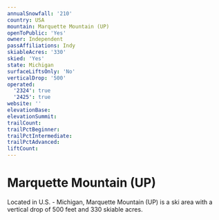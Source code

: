 ```yaml
---
annualSnowfall: '210'
country: USA
mountain: Marquette Mountain (UP)
openToPublic: 'Yes'
owner: Independent
passAffiliations: Indy
skiableAcres: '330'
skied: 'Yes'
state: Michigan
surfaceLiftsOnly: 'No'
verticalDrop: '500'
operated:
  '2324': true
  '2425': true
website: ''
elevationBase:
elevationSummit:
trailCount:
trailPctBeginner:
trailPctIntermediate:
trailPctAdvanced:
liftCount:
---
```



# Marquette Mountain (UP)

Located in U.S. - Michigan, Marquette Mountain (UP) is a ski area with a vertical drop of 500 feet and 330 skiable acres.
